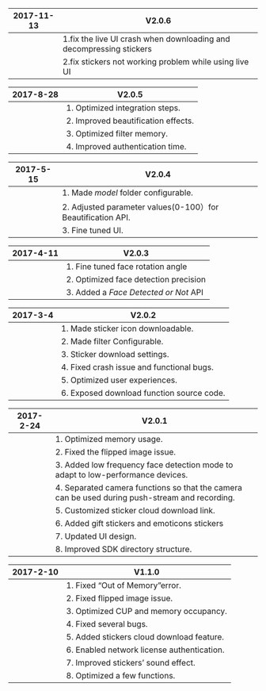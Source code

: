 | 2017-11-13 | V2.0.6                             |
| ---------- | ------------------------------------ |
|            | 1.fix the live UI crash when downloading and decompressing stickers   |
|            | 2.fix stickers not working problem while using live UI     |

| 2017-8-28 | V2.0.5                             |
| ---------- | ------------------------------------ |
|            | 1. Optimized integration steps.                        |
|            | 2. Improved beautification effects.                     |
|            | 3. Optimized filter memory.                         |
|            | 4. Improved authentication time.                         |


| 2017-5-15 | V2.0.4                             |
| ---------- | ------------------------------------ |
|            | 1. Made *model* folder configurable.                        |
|            | 2. Adjusted parameter values(0-100）for Beautification API.                       |
|            | 3. Fine tuned UI. 


| 2017-4-11 | V2.0.3                             |
| ---------- | ------------------------------------ |
|            | 1. Fine tuned face rotation angle                        |
|            | 2. Optimized face detection precision                   |
|            | 3. Added a *Face Detected or Not* API                       |


| 2017-3-4 | V2.0.2                             |
| ---------- | ------------------------------------ |
|            | 1. Made sticker icon downloadable.                        |
|            | 2. Made filter Configurable.                       |
|            | 3. Sticker download settings.                       |
|            | 4. Fixed crash issue and functional bugs.                       |
|            | 5. Optimized user experiences.                      |
|            | 6. Exposed download function source code.                      |


| 2017-2-24 | V2.0.1                              |
| ---------- | ------------------------------------ |
|            | 1. Optimized memory usage.                         |
|            | 2. Fixed the flipped image issue.                         |
|            | 3. Added low frequency face detection mode to adapt to low-performance devices.               |
|            | 4. Separated camera functions so that the camera can be used during push-stream and recording. |
|            | 5. Customized sticker cloud download link.                          |
|            | 6. Added gift stickers and emoticons stickers                      |
|            | 7. Updated UI design.                       |
|            | 8. Improved SDK directory structure.                    |


| 2017-2-10 | V1.1.0                              |
| ---------- | ------------------------------------ |
|            | 1. Fixed “Out of Memory”error.                        |
|            | 2. Fixed flipped image issue.                       |
|            | 3. Optimized CUP and memory occupancy.                      |
|            | 4. Fixed several bugs.  |
|            | 5. Added stickers cloud download feature.                           |
|            | 6. Enabled network license authentication.                      |
|            | 7. Improved stickers’ sound effect.                      |
|            | 8. Optimized a few functions.                     |
